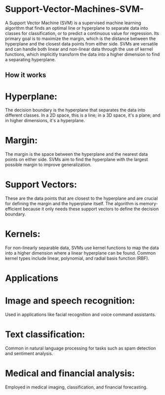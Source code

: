 # Support-Vector-Machines-SVM-
A Support Vector Machine (SVM) is a supervised machine learning algorithm that finds an optimal line or hyperplane to separate data into classes for classification, or to predict a continuous value for regression. Its primary goal is to maximize the margin, which is the distance between the hyperplane and the closest data points from either side. SVMs are versatile and can handle both linear and non-linear data through the use of kernel functions, which implicitly transform the data into a higher dimension to find a separating hyperplane.
## How it works
# Hyperplane: 
The decision boundary is the hyperplane that separates the data into different classes. In a 2D space, this is a line; in a 3D space, it's a plane; and in higher dimensions, it's a hyperplane. 
# Margin: 
The margin is the space between the hyperplane and the nearest data points on either side. SVMs aim to find the hyperplane with the largest possible margin to improve generalization. 
# Support Vectors: 
These are the data points that are closest to the hyperplane and are crucial for defining the margin and the hyperplane itself. The algorithm is memory-efficient because it only needs these support vectors to define the decision boundary. 
# Kernels: 
For non-linearly separable data, SVMs use kernel functions to map the data into a higher dimension where a linear hyperplane can be found. Common kernel types include linear, polynomial, and radial basis function (RBF). 

# Applications
# Image and speech recognition: 
Used in applications like facial recognition and voice command assistants. 
# Text classification: 
Common in natural language processing for tasks such as spam detection and sentiment analysis. 
# Medical and financial analysis: 
Employed in medical imaging, classification, and financial forecasting. 
